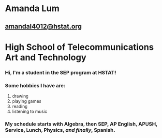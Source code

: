 # Amanda Lum

## amandal4012@hstat.org

# High School of Telecommunications Art and Technology

### Hi, I'm a student in the SEP program at HSTAT! 

### Some hobbies I have are:
1. drawing 
2. playing games
3. reading
4. listening to music

### My schedule starts with Algebra, then SEP, AP English, APUSH, Service, Lunch, Physics, _and finally_, Spanish.